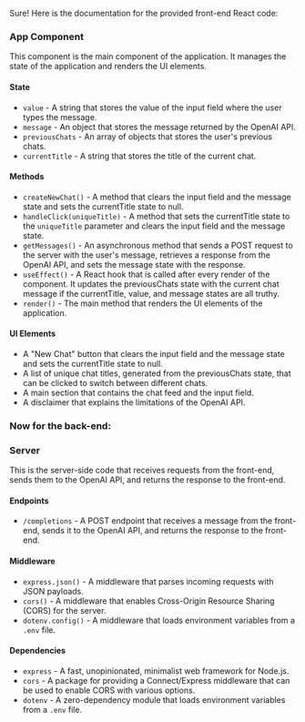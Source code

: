 Sure! Here is the documentation for the provided front-end React code:

### App Component

This component is the main component of the application. It manages the state of the application and renders the UI elements. 

#### State
- `value` - A string that stores the value of the input field where the user types the message.
- `message` - An object that stores the message returned by the OpenAI API.
- `previousChats` - An array of objects that stores the user's previous chats.
- `currentTitle` - A string that stores the title of the current chat.

#### Methods
- `createNewChat()` - A method that clears the input field and the message state and sets the currentTitle state to null.
- `handleClick(uniqueTitle)` - A method that sets the currentTitle state to the `uniqueTitle` parameter and clears the input field and the message state.
- `getMessages()` - An asynchronous method that sends a POST request to the server with the user's message, retrieves a response from the OpenAI API, and sets the message state with the response.
- `useEffect()` - A React hook that is called after every render of the component. It updates the previousChats state with the current chat message if the currentTitle, value, and message states are all truthy.
- `render()` - The main method that renders the UI elements of the application.

#### UI Elements
- A "New Chat" button that clears the input field and the message state and sets the currentTitle state to null.
- A list of unique chat titles, generated from the previousChats state, that can be clicked to switch between different chats.
- A main section that contains the chat feed and the input field.
- A disclaimer that explains the limitations of the OpenAI API.

### Now for the back-end:

### Server
This is the server-side code that receives requests from the front-end, sends them to the OpenAI API, and returns the response to the front-end.

#### Endpoints
- `/completions` - A POST endpoint that receives a message from the front-end, sends it to the OpenAI API, and returns the response to the front-end.

#### Middleware
- `express.json()` - A middleware that parses incoming requests with JSON payloads.
- `cors()` - A middleware that enables Cross-Origin Resource Sharing (CORS) for the server.
- `dotenv.config()` - A middleware that loads environment variables from a `.env` file.

#### Dependencies
- `express` - A fast, unopinionated, minimalist web framework for Node.js.
- `cors` - A package for providing a Connect/Express middleware that can be used to enable CORS with various options.
- `dotenv` - A zero-dependency module that loads environment variables from a `.env` file.
